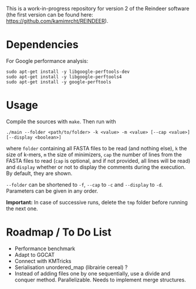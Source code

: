 This is a work-in-progress repository for version 2 of the Reindeer software (the first version can be found here: https://github.com/kamimrcht/REINDEER).

# Dependencies

For Google performance analysis:   
```
sudo apt-get install -y libgoogle-perftools-dev
sudo apt-get install -y libgoogle-perftools4
sudo apt-get install -y google-perftools 
```

# Usage

Compile the sources with `make`. Then run with

```
./main --folder <path/to/folder> -k <value> -m <value> [--cap <value>] [--display <boolean>] 
```
where `folder` containing all FASTA files to be read (and nothing else), `k` the size of k-mers, `m` the size of minimizers, `cap` the number of lines from the FASTA files to read (`cap` is optional, and if not provided, all lines will be read) and `display` whether or not to display the comments during the execution. By default, they are shown.

 `--folder` can be shortened to `-f`, `--cap` to `-c` and `--display` to `-d`. Parameters can be given in any order.

**Important:** 
In case of successive runs, delete the `tmp` folder before running the next one. 

# Roadmap / To Do List
- Performance benchmark
- Adapt to GGCAT
- Connect with KMTricks
- Serialisation unordered_map (librairie cereal) ?
- Instead of adding files one by one sequentially, use a divide and conquer method. Parallelizable. Needs to implement merge structures.
